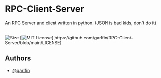 # RPC-Client-Server
An RPC Server and client written in python. (JSON is bad kids, don't do it)


\
![Size](https://img.shields.io/github/repo-size/garlfin/RPC-Client-Server)
[![MIT License](https://img.shields.io/apm/l/atomic-design-ui.svg?)](https://github.com/garlfin/RPC-Client-Server/blob/main/LICENSE)

## Authors

- [@garlfin](https://www.github.com/garlfin)

  
